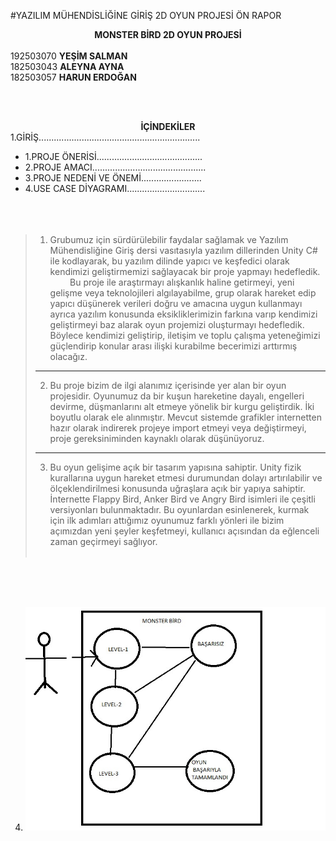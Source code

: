 #YAZILIM MÜHENDİSLİĞİNE GİRİŞ 2D OYUN PROJESİ ÖN RAPOR
<center><b>MONSTER  BİRD 2D OYUN PROJESİ</b></center><br>
192503070 <B> YEŞİM SALMAN </B><br> 182503043 <B>ALEYNA AYNA</B><br> 182503057 <B> HARUN ERDOĞAN </B>

<br><br> <CENTER><B>İÇİNDEKİLER</B></CENTER>
1.GİRİŞ................................................................

 * 1.PROJE ÖNERİSİ..........................................
 * 2.PROJE AMACI.............................................
 * 3.PROJE NEDENİ VE ÖNEMİ........................
 * 4.USE CASE DİYAGRAMI...............................
<br><br><br><br>


>1.  Grubumuz için sürdürülebilir faydalar sağlamak ve Yazılım Mühendisliğine Giriş dersi vasıtasıyla yazılım dillerinden Unity C# ile kodlayarak, bu yazılım dilinde yapıcı ve keşfedici olarak kendimizi geliştirmemizi sağlayacak    bir proje yapmayı hedefledik.
&nbsp;  &nbsp;   &nbsp;   &nbsp;   &nbsp; Bu proje ile araştırmayı alışkanlık haline getirmeyi, yeni gelişme veya teknolojileri algılayabilme, grup olarak hareket edip yapıcı düşünerek verileri doğru ve amacına uygun kullanmayı ayrıca yazılım konusunda eksikliklerimizin farkına varıp kendimizi geliştirmeyi baz alarak oyun projemizi oluşturmayı hedefledik. Böylece kendimizi geliştirip, iletişim ve toplu çalışma yeteneğimizi güçlendirip konular arası ilişki kurabilme becerimizi arttırmış olacağız. 
>***
>
> 2. Bu proje bizim de ilgi alanımız içerisinde yer alan bir oyun projesidir. Oyunumuz da bir kuşun hareketine dayalı, engelleri devirme, düşmanlarını alt etmeye yönelik bir kurgu geliştirdik. İki boyutlu olarak ele alınmıştır. Mevcut sistemde grafikler internetten hazır olarak indirerek projeye import etmeyi veya değiştirmeyi, proje gereksiniminden kaynaklı olarak düşünüyoruz.
>***
>
> 3. Bu oyun gelişime açık bir tasarım yapısına sahiptir. Unity fizik kurallarına uygun hareket etmesi durumundan dolayı artırılabilir ve ölçeklendirilmesi konusunda uğraşlara açık bir yapıya sahiptir. İnternette Flappy Bird, Anker Bird ve Angry Bird isimleri ile çeşitli versiyonları bulunmaktadır. Bu oyunlardan esinlenerek, kurmak için ilk adımları attığımız oyunumuz farklı yönleri ile bizim açımızdan yeni şeyler keşfetmeyi, kullanıcı açısından da eğlenceli zaman geçirmeyi sağlıyor.<br><br>

<br>
<br>
<br>













4. <img src = "yenidiyagram.jpg" />